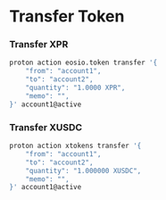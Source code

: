 # Transfer Token

### Transfer XPR
```sh
proton action eosio.token transfer '{
    "from": "account1",
    "to": "account2",
    "quantity": "1.0000 XPR",
    "memo": "",
}' account1@active
```

### Transfer XUSDC
```sh
proton action xtokens transfer '{
    "from": "account1",
    "to": "account2",
    "quantity": "1.000000 XUSDC",
    "memo": "",
}' account1@active
```